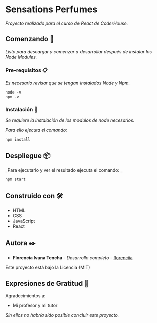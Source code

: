 # Sensations Perfumes

_Proyecto realizado para el curso de React de CoderHouse._

## Comenzando 🚀

_Listo para descargar y comenzar a desarrollar después de instalar los Node Modules._


### Pre-requisitos 📋

_Es necesario revisar que se tengan instalados Node y Npm._

```
node -v
npm -v
```

### Instalación 🔧

_Se requiere la instalación de los modulos de node necesarios._

_Para ello ejecuta el comando:_

```
npm install
```

## Despliegue 📦

_Para ejecutarlo y ver el resultado ejecuta el comando: _

```
npm start
```

## Construido con 🛠️

* HTML
* CSS
* JavaScript
* React


## Autora ✒️

* **Florencia Ivana Tencha** - *Desarrollo completo* - [florenciia](https://github.com/florenciia)

Este proyecto está bajo la Licencia (MIT)

## Expresiones de Gratitud 🎁

Agradecimientos a: 

* Mi profesor y mi tutor

_Sin ellos no habría sido posible concluir este proyecto._